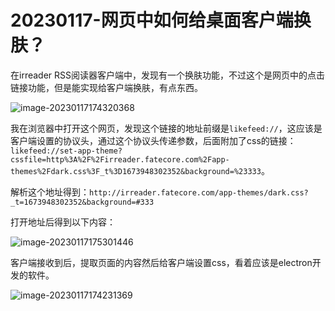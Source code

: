 # 20230117-网页中如何给桌面客户端换肤？

在irreader RSS阅读器客户端中，发现有一个换肤功能，不过这个是网页中的点击链接功能，但是能实现给客户端换肤，有点东西。

![image-20230117174320368](https://s2.loli.net/2023/01/17/6ztPjoHkONLygEc.png)

我在浏览器中打开这个网页，发现这个链接的地址前缀是`likefeed://`，这应该是客户端设置的协议头，通过这个协议头传递参数，后面附加了css的链接：`likefeed://set-app-theme?cssfile=http%3A%2F%2Firreader.fatecore.com%2Fapp-themes%2Fdark.css%3F_t%3D1673948302352&background=%23333`。

解析这个地址得到：`http://irreader.fatecore.com/app-themes/dark.css?_t=1673948302352&background=#333`

打开地址后得到以下内容：

![image-20230117175301446](https://s2.loli.net/2023/01/17/B7rzcty9YdhkVvu.png)

客户端接收到后，提取页面的内容然后给客户端设置css，看着应该是electron开发的软件。

![image-20230117174231369](https://s2.loli.net/2023/01/17/Fs43kxtXzeI2LEh.png)

